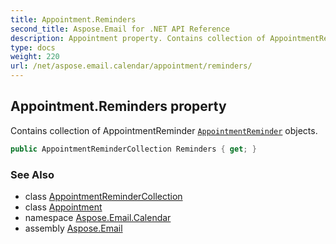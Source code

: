 ```yaml
---
title: Appointment.Reminders
second_title: Aspose.Email for .NET API Reference
description: Appointment property. Contains collection of AppointmentReminder AppointmentReminder objects
type: docs
weight: 220
url: /net/aspose.email.calendar/appointment/reminders/
---
```

## Appointment.Reminders property

Contains collection of AppointmentReminder [`AppointmentReminder`](../../appointmentreminder/) objects.

```csharp
public AppointmentReminderCollection Reminders { get; }
```

### See Also

* class [AppointmentReminderCollection](../../appointmentremindercollection/)
* class [Appointment](../)
* namespace [Aspose.Email.Calendar](../../appointment/)
* assembly [Aspose.Email](../../../)


